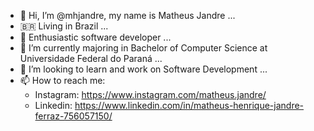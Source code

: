 - 👋 Hi, I’m @mhjandre, my name is Matheus Jandre ...
- 🇧🇷 Living in Brazil ...
- 👀 Enthusiastic software developer ...
- 🌱 I’m currently majoring in Bachelor of Computer Science at Universidade Federal do Paraná ...
- 💞️ I’m looking to learn and work on Software Development ...
- 📫 How to reach me:
    * Instagram: https://www.instagram.com/matheus.jandre/
    * Linkedin: https://www.linkedin.com/in/matheus-henrique-jandre-ferraz-756057150/
